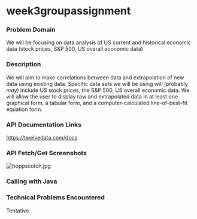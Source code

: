 # week3groupassignment

### Problem Domain
We will be focusing on data analysis of US current and historical economic data (stock prices, S&P 500, US overall economic data)

### Description
We will aim to make correlations between data and extrapolation of new data using existing data. Specific data sets we will be using will (probably *may*) include US stock prices, the S&P 500, US overall economic data. We will allow the user to display raw and extrapolated data in at least one graphical form, a tabular form, and a computer-calculated line-of-best-fit equation form.

### API Documentation Links
https://twelvedata.com/docs

### API Fetch/Get Screenshots
![hoppscotch.jpg](..%2F..%2FDesktop%2Fhoppscotch.jpg)

### Calling with Java


### Technical Problems Encountered
Tentative
